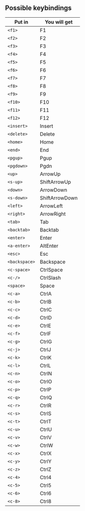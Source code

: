 ## Possible keybindings
| Put in        | You will get   |
|---------------|----------------|
| `<f1>`        | F1             |
| `<f2>`        | F2             |
| `<f3>`        | F3             |
| `<f4>`        | F4             |
| `<f5>`        | F5             |
| `<f6>`        | F6             |
| `<f7>`        | F7             |
| `<f8>`        | F8             |
| `<f9>`        | F9             |
| `<f10>`       | F10            |
| `<f11>`       | F11            |
| `<f12>`       | F12            |
| `<insert>`    | Insert         |
| `<delete>`    | Delete         |
| `<home>`      | Home           |
| `<end>`       | End            |
| `<pgup>`      | Pgup           |
| `<pgdown>`    | Pgdn           |
| `<up>`        | ArrowUp        |
| `<s-up>`      | ShiftArrowUp   |
| `<down>`      | ArrowDown      |
| `<s-down>`    | ShiftArrowDown |
| `<left>`      | ArrowLeft      |
| `<right>`     | ArrowRight     |
| `<tab>`       | Tab            |
| `<backtab>`   | Backtab        |
| `<enter>`     | Enter          |
| `<a-enter>`   | AltEnter       |
| `<esc>`       | Esc            |
| `<backspace>` | Backspace      |
| `<c-space>`   | CtrlSpace      |
| `<c-/>`       | CtrlSlash      |
| `<space>`     | Space          |
| `<c-a>`       | CtrlA          |
| `<c-b>`       | CtrlB          |
| `<c-c>`       | CtrlC          |
| `<c-d>`       | CtrlD          |
| `<c-e>`       | CtrlE          |
| `<c-f>`       | CtrlF          |
| `<c-g>`       | CtrlG          |
| `<c-j>`       | CtrlJ          |
| `<c-k>`       | CtrlK          |
| `<c-l>`       | CtrlL          |
| `<c-n>`       | CtrlN          |
| `<c-o>`       | CtrlO          |
| `<c-p>`       | CtrlP          |
| `<c-q>`       | CtrlQ          |
| `<c-r>`       | CtrlR          |
| `<c-s>`       | CtrlS          |
| `<c-t>`       | CtrlT          |
| `<c-u>`       | CtrlU          |
| `<c-v>`       | CtrlV          |
| `<c-w>`       | CtrlW          |
| `<c-x>`       | CtrlX          |
| `<c-y>`       | CtrlY          |
| `<c-z>`       | CtrlZ          |
| `<c-4>`       | Ctrl4          |
| `<c-5>`       | Ctrl5          |
| `<c-6>`       | Ctrl6          |
| `<c-8>`       | Ctrl8          |
